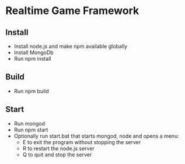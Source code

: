 # Realtime Game Framework


## Install

* Install node.js and make npm available globally
* Install MongoDb
* Run npm install

## Build

* Run npm build

## Start

* Run mongod
* Run npm start
* Optionally run start.bat that starts mongod, node and opens a menu:
  * E to exit the program without stopping the server
  * R to restart the node.js server
  * Q to quit and stop the server
